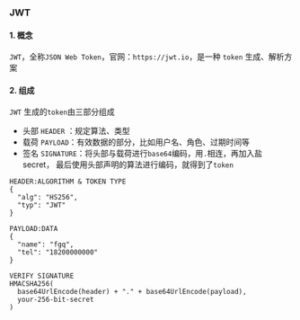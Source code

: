 ### JWT
#### 1. 概念
`JWT`，全称`JSON Web Token`，官网：`https://jwt.io`，是一种 `token` 生成、解析方案

#### 2. 组成
`JWT` 生成的`token`由三部分组成
* 头部 `HEADER` ：规定算法、类型
* 载荷 `PAYLOAD`：有效数据的部分，比如用户名、角色、过期时间等
* 签名 `SIGNATURE`：将头部与载荷进行`base64`编码，用`.`相连，再加入盐secret，
最后使用头部声明的算法进行编码，就得到了`token`
   
```
HEADER:ALGORITHM & TOKEN TYPE
{
  "alg": "HS256",
  "typ": "JWT"
}

PAYLOAD:DATA
{
  "name": "fgq",
  "tel": "18200000000"
}

VERIFY SIGNATURE
HMACSHA256(
  base64UrlEncode(header) + "." + base64UrlEncode(payload),
  your-256-bit-secret
) 
``` 
